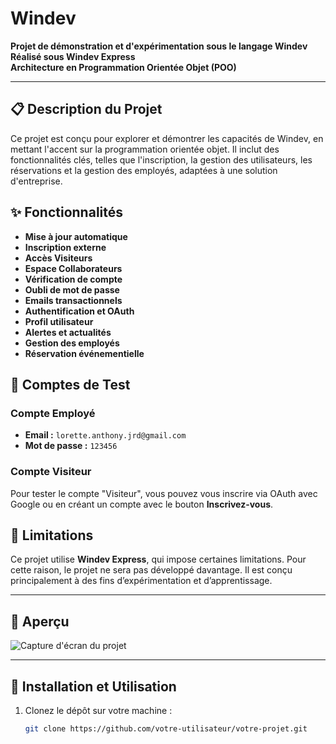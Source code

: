 # Windev

**Projet de démonstration et d'expérimentation sous le langage Windev**  
**Réalisé sous Windev Express**  
**Architecture en Programmation Orientée Objet (POO)**  

---

## 📋 Description du Projet
Ce projet est conçu pour explorer et démontrer les capacités de Windev, en mettant l'accent sur la programmation orientée objet. Il inclut des fonctionnalités clés, telles que l'inscription, la gestion des utilisateurs, les réservations et la gestion des employés, adaptées à une solution d'entreprise.

## ✨ Fonctionnalités
- **Mise à jour automatique**
- **Inscription externe**
- **Accès Visiteurs**
- **Espace Collaborateurs**
- **Vérification de compte**
- **Oubli de mot de passe**
- **Emails transactionnels**
- **Authentification et OAuth**
- **Profil utilisateur**
- **Alertes et actualités**
- **Gestion des employés**
- **Réservation événementielle**

## 🧪 Comptes de Test

### Compte Employé
- **Email :** `lorette.anthony.jrd@gmail.com`
- **Mot de passe :** `123456`

### Compte Visiteur
Pour tester le compte "Visiteur", vous pouvez vous inscrire via OAuth avec Google ou en créant un compte avec le bouton **Inscrivez-vous**.

## 🚧 Limitations
Ce projet utilise **Windev Express**, qui impose certaines limitations. Pour cette raison, le projet ne sera pas développé davantage. Il est conçu principalement à des fins d’expérimentation et d’apprentissage.

---

## 📸 Aperçu
![Capture d'écran du projet](https://github.com/user-attachments/assets/fcfcaecb-4186-44a9-aa0f-d9a1d5a9dabf)

---

## 🚀 Installation et Utilisation

1. Clonez le dépôt sur votre machine :
   ```bash
   git clone https://github.com/votre-utilisateur/votre-projet.git
